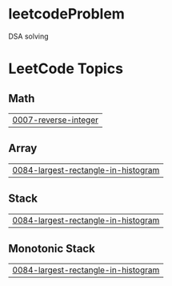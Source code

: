 # leetcodeProblem
DSA solving

<!---LeetCode Topics Start-->
# LeetCode Topics
## Math
|  |
| ------- |
| [0007-reverse-integer](https://github.com/student-Siddhi/leetcodeProblem/tree/master/0007-reverse-integer) |
## Array
|  |
| ------- |
| [0084-largest-rectangle-in-histogram](https://github.com/student-Siddhi/leetcodeProblem/tree/master/0084-largest-rectangle-in-histogram) |
## Stack
|  |
| ------- |
| [0084-largest-rectangle-in-histogram](https://github.com/student-Siddhi/leetcodeProblem/tree/master/0084-largest-rectangle-in-histogram) |
## Monotonic Stack
|  |
| ------- |
| [0084-largest-rectangle-in-histogram](https://github.com/student-Siddhi/leetcodeProblem/tree/master/0084-largest-rectangle-in-histogram) |
<!---LeetCode Topics End-->